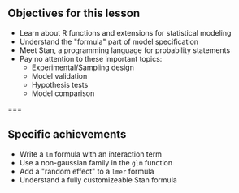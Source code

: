 ---
---

## Objectives for this lesson

- Learn about R functions and extensions for statistical modeling
- Understand the "formula" part of model specification
- Meet Stan, a programming language for probability statements
- Pay no attention to these important topics:
  - Experimental/Sampling design
  - Model validation
  - Hypothesis tests
  - Model comparison

===

## Specific achievements

- Write a `lm` formula with an interaction term
- Use a non-gaussian family in the `glm` function
- Add a "random effect" to a `lmer` formula
- Understand a fully customizeable Stan formula
